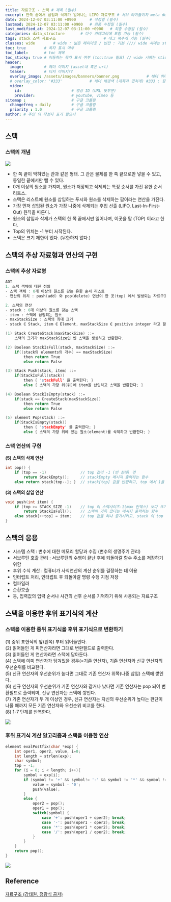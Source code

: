 ```yaml
---
title: 자료구조 - 스택 # 제목 (필수)
excerpt: 한쪽 끝에서 삽입과 삭제가 일어나는 LIFO 자료구조 # 서브 타이틀이자 meta description (필수)
date: 2024-12-07 03:11:00 +0900      # 작성일 (필수)
lastmod: 2024-12-07 03:11:00 +0900   # 최종 수정일 (필수)
last_modified_at: 2024-12-07 03:11:00 +0900   # 최종 수정일 (필수)
categories: data_structure       # 다수 카테고리에 포함 가능 (필수)
tags: stack 스택 자료구조                     # 태그 복수개 가능 (필수)
classes: wide        # wide : 넓은 레이아웃 / 빈칸 : 기본 //// wide 시에는 sticky toc 불가
toc: true        # 목차 표시 여부
toc_label:       # toc 제목
toc_sticky: true # 이동하는 목차 표시 여부 (toc:true 필요) // wide 시에는 sticky toc 불가
header: 
  image:         # 헤더 이미지 (asset내 혹은 url)
  teaser:        # 티저 이미지??
  overlay_image: /assets/images/banners/banner.png            # 헤더 이미지 (제목과 겹치게)
  # overlay_color: '#333'            # 헤더 배경색 (제목과 겹치게) #333 : 짙은 회색 (필수)
  video:
    id:                      # 영상 ID (URL 뒷부분)
    provider:                # youtube, vimeo 등
sitemap :                    # 구글 크롤링
  changefreq : daily         # 구글 크롤링
  priority : 1.0             # 구글 크롤링
author: # 주인 외 작성자 표기 필요시
---
```

<!--postNo: 20241207_002-->

## 스택  

### 스택의 개념  

![](/assets/images/20241204_001.png)  

- 한 쪽 끝이 막혀있는 관과 같은 형태. 그 관은 물체를 한 쪽 끝으로만 넣을 수 있고, 동일한 끝에서만 뺄 수 있다.  
- 0개 이상의 원소를 가지며, 원소가 저장되고 삭제되는 특정 순서를 가진 유한 순서 리트스.  
- 스택은 리스트에 원소를 삽입하는 푸시와 원소를 삭제하는 팝이라는 연산을 가진다.  
- 가장 먼저 삽입된 원소가 가장 나중에 삭제되는 후입 선출 (LIFO, Last-In-First-Out) 원칙을 따른다.  
- 원소의 삽입과 삭제가 스택의 한 쪽 끝에서만 일어나며, 이곳을 탑 (TOP) 이라고 한다.  
- Top의 위치는 -1 부터 시작된다.  
- 스택은 크기 제한이 있다. (무한하지 않다.)  

## 스택의 추상 자료형과 연산의 구현  

### 스택의 추상 자료형  

```c
ADT
1. 스택 객체에 대한 정의
- 스택 객체 : 0개 이상의 원소를 갖는 유한 순서 리스트
- 연산의 위치 : push(add) 와 pop(delete) 연산이 한 곳(top) 에서 발생되는 자료구조

2. 스택의 연산
- stack : 0개 이상의 원소를 갖는 스택
- item : 스택에 삽입되는 원소
- maxStackSize : 스택의 최대 크기
- stack ∈ Stack, item ∈ Element, maxStackSize ∈ positive integer 라고 할 때

(1) Stack CreateStack(maxStackSize) ::=
    스택의 크기가 maxStackSize인 빈 스택을 생성하고 반환한다.

(2) Boolean StackIsFull(stack, maxStackSize) ::=
    if((stack의 elements의 개수) == maxStackSize)
        then return True
        else return False

(3) Stack Push(stack, item) ::=
    if(StackIsFull(stack))
        then { 'stackFull' 을 출력한다; }
        else { 스택의 가장 위(뒤)에 item을 삽입하고 스택을 반환한다; }

(4) Boolean StackIsEmpty(stack) ::=
    if(stack == CreateStack(maxStackSize))
        then return True
        else return False

(5) Element Pop(stack) ::=
    if(StackIsEmpty(stack))
        then { 'stackEmpty' 를 출력한다; }
        else { 스택의 가장 위에 있는 원소(element)를 삭제하고 반환한다; }
```


### 스택 연산의 구현

**(5) 스택의 삭제 연산**  

```c
int pop() {
    if (top == -1)               // top 값이 -1 (빈 상태) 면
        return StackEmpty();     // stackEmpty 메시지 출력하는 함수
    else return stack[top--]; }  // stack[top] 값을 반환하고, top 에서 1을 감소시킴
```

**(3) 스택의 삽입 연산**  

```c
void push(int item) {
    if (top >= STACK_SIZE -1)    // top 이 스택사이즈-1(max 인덱스) 보다 크거나 같다면
        return StackIsFull();    // 스택이 가득 찼다는 메시지 출력하는 함수
    else stack[++top] = item;    // top 값을 하나 증가시키고, stack 의 top 인덱스에 해당하는 주소에 item 을 저장
}
```

## 스택의 응용  

- 시스템 스택 : 변수에 대한 메모리 할당과 수집 (변수의 생명주기 관리)  
- 서브루틴 호출 관리 : 서브루틴의 수행이 끝난 후에 되돌아갈 함수 주소를 저장하기 위함  
- 후위 수식 계산 : 컴퓨터가 사칙연산의 계산 순위를 결정하는 데 이용  
- 인터럽트 처리, 인터럽트 후 되돌아갈 명령 수행 지점 저장  
- 컴파일러  
- 순환호출  
- 등, 입력값의 입력 순서나 사건의 선후 순서를 기억하기 위해 사용되는 자료구조  


## 스택을 이용한 후위 표기식의 계산  

### 스택을 이용한 중위 표기식을 후위 표기식으로 변환하기  

(1) 중위 표현식의 앞(왼쪽) 부터 읽어들인다.  
(2) 읽어들인 게 피연산자라면 그대로 변환필드로 출력한다.  
(3) 읽어들인 게 연산자라면 스택에 담아둔다.  
(4) 스택에 이미 연산자가 담겨있을 경우(=기존 연산자), 기존 연산자와 신규 연산자의 우선순위를 비교한다.  
(5) 신규 연산자의 우선순위가 높다면 그대로 기존 연산자 위쪽(나중 삽입) 스택에 쌓인다.  
(6) 신규 연산자의 우선순위가 기존 연산자와 같거나 낮다면 기존 연산자는 pop 되어 변환필드로 출력되며, 신규 연산자는 스택에 쌓인다.  
(7) 기존 연산자가 두 개 이상인 경우, 신규 연산자는 자신의 우선순위가 높다는 판단이 나올 때까지 모든 기존 연산자와 우선순위 비교를 한다.  
(8) 1-7 단계를 반복한다.  

![](/assets/images/20241204_002.png)  

### 후위 표기식 계산 알고리즘과 스택을 이용한 연산  

```c
element evalPostfix(char *exp) {
    int oper1, oper2, value, i=0;
    int length = strlen(exp);
    char symbol;
    top = -1;
    for (i = 0; i < length; i++){
        symbol = exp[i];
        if (symbol != '+' && symbol!= '-' && symbol != '*' && symbol !='/'){
            value = symbol - '0';
            push(value);
        }
        else {
            oper2 = pop();
            oper1 = pop();
            switch(symbol) {
                case '+': push(oper1 + oper2); break;
                case '-': push(oper1 - oper2); break;
                case '*': push(oper1 * oper2); break;
                case '/': push(oper1 / oper2); break;
            }
        }
    }
    return pop();
}
```

![](/assets/images/20241204_003.png)  

## Reference  

[자료구조 (강태원, 정광식 공저)](https://search.shopping.naver.com/book/catalog/41474379633)  

